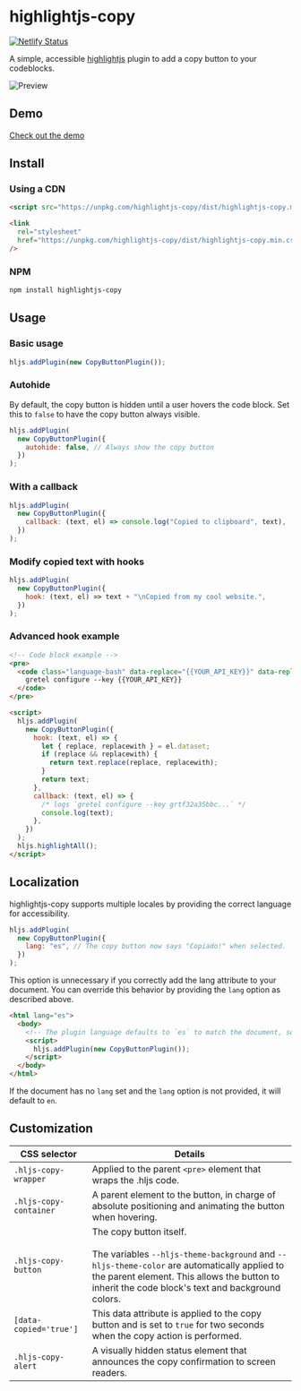 # highlightjs-copy

[![Netlify Status](https://api.netlify.com/api/v1/badges/6b2257bf-a914-4f05-8166-a678eaff9fe8/deploy-status)](https://app.netlify.com/sites/highlightjs-copy/deploys)

A simple, accessible [highlightjs](https://github.com/highlightjs/highlight.js) plugin to add a copy button to your codeblocks.

![Preview](https://repository-images.githubusercontent.com/376601151/45b9bc80-cc37-11eb-936c-c3a55741bf77)

## Demo

[Check out the demo](https://highlightjs-copy.netlify.app)

## Install

### Using a CDN

```html
<script src="https://unpkg.com/highlightjs-copy/dist/highlightjs-copy.min.js"></script>
```

```html
<link
  rel="stylesheet"
  href="https://unpkg.com/highlightjs-copy/dist/highlightjs-copy.min.css"
/>
```

### NPM

```bash
npm install highlightjs-copy
```

## Usage

### Basic usage

```javascript
hljs.addPlugin(new CopyButtonPlugin());
```

### Autohide

By default, the copy button is hidden until a user hovers the code block. Set this to `false` to have the copy button always visible.

```javascript
hljs.addPlugin(
  new CopyButtonPlugin({
    autohide: false, // Always show the copy button
  })
);
```

### With a callback

```javascript
hljs.addPlugin(
  new CopyButtonPlugin({
    callback: (text, el) => console.log("Copied to clipboard", text),
  })
);
```

### Modify copied text with hooks

```javascript
hljs.addPlugin(
  new CopyButtonPlugin({
    hook: (text, el) => text + "\nCopied from my cool website.",
  })
);
```

### Advanced hook example

```html
<!-- Code block example -->
<pre>
  <code class="language-bash" data-replace="{{YOUR_API_KEY}}" data-replaceWith="grtf32a35bbc...">
    gretel configure --key {{YOUR_API_KEY}}
  </code>
</pre>

<script>
  hljs.addPlugin(
    new CopyButtonPlugin({
      hook: (text, el) => {
        let { replace, replacewith } = el.dataset;
        if (replace && replacewith) {
          return text.replace(replace, replacewith);
        }
        return text;
      },
      callback: (text, el) => {
        /* logs `gretel configure --key grtf32a35bbc...` */
        console.log(text);
      },
    })
  );
  hljs.highlightAll();
</script>
```

## Localization

highlightjs-copy supports multiple locales by providing the correct language for accessibility.

```js
hljs.addPlugin(
  new CopyButtonPlugin({
    lang: "es", // The copy button now says "Copiado!" when selected.
  })
);
```

This option is unnecessary if you correctly add the lang attribute to your document. You can override this behavior by providing the `lang` option as described above.

```html
<html lang="es">
  <body>
    <!-- The plugin language defaults to `es` to match the document, so manually setting it is unnecessary. -->
    <script>
      hljs.addPlugin(new CopyButtonPlugin());
    </script>
  </body>
</html>
```

If the document has no `lang` set and the `lang` option is not provided, it will default to `en`.

## Customization

| CSS selector           | Details                                                                                                                                                                                                                             |
| ---------------------- | ----------------------------------------------------------------------------------------------------------------------------------------------------------------------------------------------------------------------------------- |
| `.hljs-copy-wrapper`   | Applied to the parent `<pre>` element that wraps the .hljs code.                                                                                                                                                                    |
| `.hljs-copy-container` | A parent element to the button, in charge of absolute positioning and animating the button when hovering.                                                                                                                           |
| `.hljs-copy-button`    | The copy button itself.<br /><br />The variables `--hljs-theme-background` and `--hljs-theme-color` are automatically applied to the parent element. This allows the button to inherit the code block's text and background colors. |
| `[data-copied='true']` | This data attribute is applied to the copy button and is set to `true` for two seconds when the copy action is performed.                                                                                                           |
| `.hljs-copy-alert`     | A visually hidden status element that announces the copy confirmation to screen readers.                                                                                                                                            |
